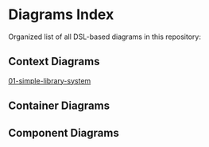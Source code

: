 # Diagrams Index
Organized list of all DSL-based diagrams in this repository:

## Context Diagrams
[01-simple-library-system](/diagrams/context/01-simple-library-system.dsl)

## Container Diagrams

## Component Diagrams